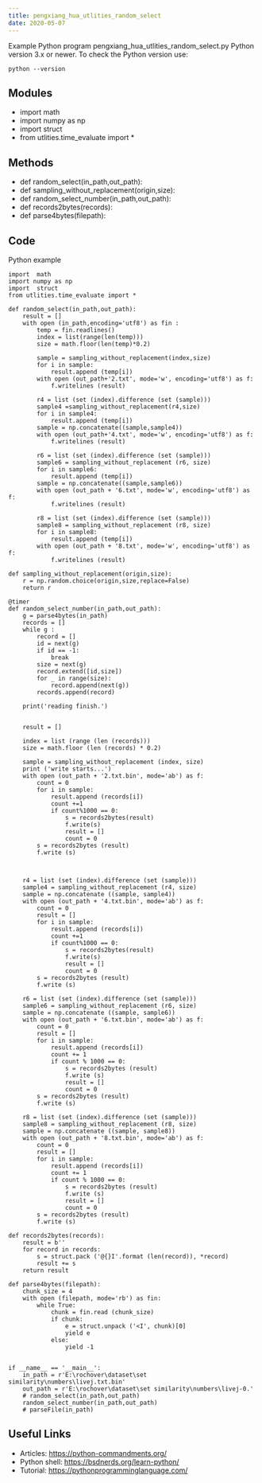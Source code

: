 ```yaml
---
title: pengxiang_hua_utlities_random_select
date: 2020-05-07
---
```

Example Python program pengxiang_hua_utlities_random_select.py
Python version 3.x or newer.
To check the Python version use:

    python --version

## Modules

* import  math
* import numpy as np
* import  struct
* from utlities.time_evaluate import *

## Methods

* def random_select(in_path,out_path):
* def sampling_without_replacement(origin,size):
* def random_select_number(in_path,out_path):
* def records2bytes(records):
* def parse4bytes(filepath):

## Code

Python example

    import  math
    import numpy as np
    import  struct
    from utlities.time_evaluate import *
    
    def random_select(in_path,out_path):
        result = []
        with open (in_path,encoding='utf8') as fin :
            temp = fin.readlines()
            index = list(range(len(temp)))
            size = math.floor(len(temp)*0.2)
    
            sample = sampling_without_replacement(index,size)
            for i in sample:
                result.append (temp[i])
            with open (out_path+'2.txt', mode='w', encoding='utf8') as f:
                f.writelines (result)
    
            r4 = list (set (index).difference (set (sample)))
            sample4 =sampling_without_replacement(r4,size)
            for i in sample4:
                result.append (temp[i])
            sample = np.concatenate((sample,sample4))
            with open (out_path+'4.txt', mode='w', encoding='utf8') as f:
                f.writelines (result)
    
            r6 = list (set (index).difference (set (sample)))
            sample6 = sampling_without_replacement (r6, size)
            for i in sample6:
                result.append (temp[i])
            sample = np.concatenate((sample,sample6))
            with open (out_path + '6.txt', mode='w', encoding='utf8') as f:
                f.writelines (result)
    
            r8 = list (set (index).difference (set (sample)))
            sample8 = sampling_without_replacement (r8, size)
            for i in sample8:
                result.append (temp[i])
            with open (out_path + '8.txt', mode='w', encoding='utf8') as f:
                f.writelines (result)
    
    def sampling_without_replacement(origin,size):
        r = np.random.choice(origin,size,replace=False)
        return r
    
    @timer
    def random_select_number(in_path,out_path):
        g = parse4bytes(in_path)
        records = []
        while g :
            record = []
            id = next(g)
            if id == -1:
                break
            size = next(g)
            record.extend([id,size])
            for _ in range(size):
                record.append(next(g))
            records.append(record)
    
        print('reading finish.')
    
    
        result = []
    
        index = list (range (len (records)))
        size = math.floor (len (records) * 0.2)
    
        sample = sampling_without_replacement (index, size)
        print ('write starts...')
        with open (out_path + '2.txt.bin', mode='ab') as f:
            count = 0
            for i in sample:
                result.append (records[i])
                count +=1
                if count%1000 == 0:
                    s = records2bytes(result)
                    f.write(s)
                    result = []
                    count = 0
            s = records2bytes (result)
            f.write (s)
    
    
    
        r4 = list (set (index).difference (set (sample)))
        sample4 = sampling_without_replacement (r4, size)
        sample = np.concatenate ((sample, sample4))
        with open (out_path + '4.txt.bin', mode='ab') as f:
            count = 0
            result = []
            for i in sample:
                result.append (records[i])
                count +=1
                if count%1000 == 0:
                    s = records2bytes(result)
                    f.write(s)
                    result = []
                    count = 0
            s = records2bytes (result)
            f.write (s)
    
        r6 = list (set (index).difference (set (sample)))
        sample6 = sampling_without_replacement (r6, size)
        sample = np.concatenate ((sample, sample6))
        with open (out_path + '6.txt.bin', mode='ab') as f:
            count = 0
            result = []
            for i in sample:
                result.append (records[i])
                count += 1
                if count % 1000 == 0:
                    s = records2bytes (result)
                    f.write (s)
                    result = []
                    count = 0
            s = records2bytes (result)
            f.write (s)
    
        r8 = list (set (index).difference (set (sample)))
        sample8 = sampling_without_replacement (r8, size)
        sample = np.concatenate ((sample, sample8))
        with open (out_path + '8.txt.bin', mode='ab') as f:
            count = 0
            result = []
            for i in sample:
                result.append (records[i])
                count += 1
                if count % 1000 == 0:
                    s = records2bytes (result)
                    f.write (s)
                    result = []
                    count = 0
            s = records2bytes (result)
            f.write (s)
    
    def records2bytes(records):
        result = b''
        for record in records:
            s = struct.pack ('@{}I'.format (len(record)), *record)
            result += s
        return result
    
    def parse4bytes(filepath):
        chunk_size = 4
        with open (filepath, mode='rb') as fin:
            while True:
                chunk = fin.read (chunk_size)
                if chunk:
                    e = struct.unpack ('<I', chunk)[0]
                    yield e
                else:
                    yield -1
    
    
    if __name__ == '__main__':
        in_path = r'E:\rochover\dataset\set similarity\numbers\livej.txt.bin'
        out_path = r'E:\rochover\dataset\set similarity\numbers\livej-0.'
        # random_select(in_path,out_path)
        random_select_number(in_path,out_path)
        # parseFile(in_path)

## Useful Links

- Articles: https://python-commandments.org/
- Python shell: https://bsdnerds.org/learn-python/
- Tutorial: https://pythonprogramminglanguage.com/
